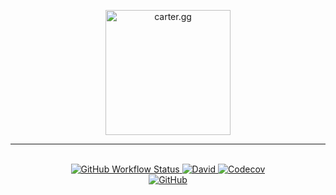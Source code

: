 <p align="center">
  <a href="https://carter.gg/" target="_blank" rel="noopener noreferrer">
	  <img src="https://carter.gg/android-chrome-512x512.png" alt="carter.gg" width="200"/>
  </a>
</p>
<hr/>
<p align="center">
  <br/>
  <a href="https://github.com/bcarter97/bcarter97/actions?query=workflow%3A%22ci+pipeline%22" title="github workflow">
    <img alt="GitHub Workflow Status" src="https://img.shields.io/github/workflow/status/bcarter97/bcarter97/ci%20pipeline?style=flat-square"/>
  </a>
  <a href="https://david-dm.org/bcarter97/bcarter97" title="dependencies status">
    <img alt="David" src="https://img.shields.io/david/bcarter97/bcarter97?style=flat-square"/>
  </a>
  <a href="https://codecov.io/gh/bcarter97/bcarter97">
    <img alt="Codecov" src="https://img.shields.io/codecov/c/github/bcarter97/bcarter97?style=flat-square"/>
  </a>
  <br/>
  <a href="https://raw.githubusercontent.com/bcarter97/bcarter97/main/LICENSE">
    <img alt="GitHub" src="https://img.shields.io/github/license/bcarter97/bcarter97?style=flat-square"/>
 </a>
</p>
